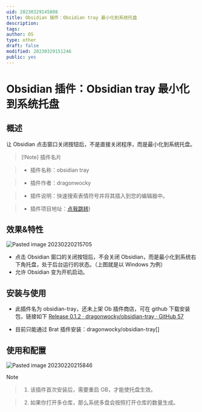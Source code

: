 ```yaml
---
uid: 20230329145808
title: Obsidian 插件：Obsidian tray 最小化到系统托盘
description:
tags:
author: OS
type: other
draft: false
modified: 20230329151246
public: yes
---
```


# Obsidian 插件：Obsidian tray 最小化到系统托盘

## 概述

让 Obsidian 点击窗口关闭按钮后，不是直接关闭程序，而是最小化到系统托盘。

> [!Note] 插件名片

> -   插件名称：obsidian tray

> -   插件作者：dragonwocky

> -   插件说明：快速搜索表情符号并将其插入到您的编辑器中。

> -   插件项目地址：[点我跳转]([https://github.com/dragonwocky/obsidian-tray))

## 效果&特性

![Pasted image 20230220215705](https://s1.vika.cn/space/2023/03/15/48d0501974d74392ba3f5e461d73bfe6)

-   点击 Obsidian 窗口的关闭按钮后，不会关闭 Obsidian，而是最小化到系统右下角托盘，处于后台运行的状态。（上图就是以 Windows 为例）
-   允许 Obsidian 变为开机启动。

## 安装与使用

-   此插件名为 obsidian-tray，还未上架 Ob 插件商店，可在 github 下载安装包，链接如下
    [Release 0.1.2 · dragonwocky/obsidian-tray · GitHub 57](https://github.com/dragonwocky/obsidian-tray/releases/tag/0.1.2)

-   目前只能通过 Brat 插件安装：dragonwocky/obsidian-tray[]

## 使用和配置

![Pasted image 20230220215846](https://s1.vika.cn/space/2023/03/15/e4c0205fe5aa45589f2cb6254398709d)

> [!Note]

> 1.  该插件首次安装后，需要重启 OB，才能使托盘生效。

> 2.  如果你打开多仓库，那么系统多盘会按照打开仓库的数量生成。
